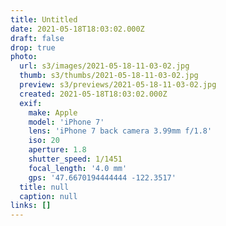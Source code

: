 ```yaml
---
title: Untitled
date: 2021-05-18T18:03:02.000Z
draft: false
drop: true
photo:
  url: s3/images/2021-05-18-11-03-02.jpg
  thumb: s3/thumbs/2021-05-18-11-03-02.jpg
  preview: s3/previews/2021-05-18-11-03-02.jpg
  created: 2021-05-18T18:03:02.000Z
  exif:
    make: Apple
    model: 'iPhone 7'
    lens: 'iPhone 7 back camera 3.99mm f/1.8'
    iso: 20
    aperture: 1.8
    shutter_speed: 1/1451
    focal_length: '4.0 mm'
    gps: '47.6670194444444 -122.3517'
  title: null
  caption: null
links: []
---
```


